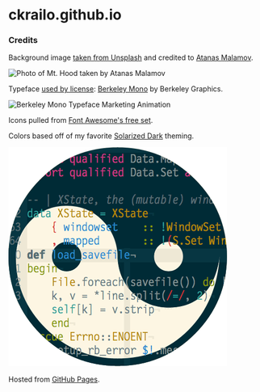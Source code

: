 # ckrailo.github.io

### Credits

Background image [taken from Unsplash](https://unsplash.com/photos/tpmAv6c33dE) and credited to [Atanas Malamov](https://unsplash.com/@atanasmalamov).

![Photo of Mt. Hood taken by Atanas Malamov](https://ckrailo.com/images/atanas-malamov-tpmAv6c33dE-unsplash.jpg "Trillium Lake’s serenity welcomes Mt. Hood")

Typeface [used by license](https://ckrailo.com/misc/berkeley-mono-typeface-personal-license.pdf): [Berkeley Mono](https://berkeleygraphics.com/typefaces/berkeley-mono/) by Berkeley Graphics.

![Berkeley Mono Typeface Marketing Animation](https://cdn.berkeleygraphics.com/static/images/marketing/animation%402x.gif)

Icons pulled from [Font Awesome's free set](https://fontawesome.com/search?m=free&o=r).

Colors based off of my favorite [Solarized Dark](https://github.com/altercation/solarized) theming.

![Solarized Theme](https://raw.githubusercontent.com/altercation/solarized/master/img/solarized-yinyang.png)

Hosted from [GitHub Pages](https://pages.github.com/).
